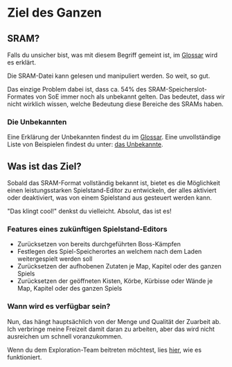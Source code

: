 ﻿# Ziel des Ganzen

## SRAM?
Falls du unsicher bist, was mit diesem Begriff gemeint ist, im <a href=glossary>Glossar</a> wird es erklärt.

Die SRAM-Datei kann gelesen und manipuliert werden. So weit, so gut.

Das einzige Problem dabei ist, dass ca. 54% des SRAM-Speicherslot-Formates von SoE immer noch als unbekannt gelten. Das bedeutet, dass wir nicht wirklich wissen, welche Bedeutung diese Bereiche des SRAMs haben.

### Die Unbekannten
Eine Erklärung der Unbekannten findest du im <a href=glossary>Glossar</a>.
Eine unvollständige Liste von Beispielen findest du unter: <a href=unknowns>das Unbekannte</a>.

## Was ist das Ziel?
Sobald das SRAM-Format vollständig bekannt ist, bietet es die Möglichkeit einen leistungsstarken Spielstand-Editor zu entwickeln, der alles aktiviert oder deaktiviert, was von einem Spielstand aus gesteuert werden kann.

"Das klingt cool!" denkst du vielleicht. Absolut, das ist es!

### Features eines zukünftigen Spielstand-Editors
* Zurücksetzen von bereits durchgeführten Boss-Kämpfen
* Festlegen des Spiel-Speicherortes an welchem nach dem Laden weitergespielt werden soll
* Zurücksetzen der aufhobenen Zutaten je Map, Kapitel oder des ganzen Spiels
* Zurücksetzen der geöffneten Kisten, Körbe, Kürbisse oder Wände je Map, Kapitel oder des ganzen Spiels

### Wann wird es verfügbar sein?

Nun, das hängt hauptsächlich von der Menge und Qualität der Zuarbeit ab.
Ich verbringe meine Freizeit damit daran zu arbeiten, aber das wird nicht ausreichen um schnell voranzukommen.

Wenn du dem Exploration-Team beitreten möchtest, lies <a href=explore>hier</a>, wie es funktioniert.